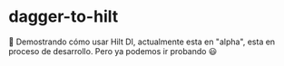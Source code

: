 # dagger-to-hilt
🌴 Demostrando cómo usar Hilt DI, actualmente esta en "alpha", esta en proceso de desarrollo. Pero ya podemos ir probando 😃
